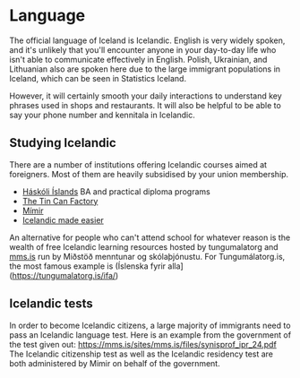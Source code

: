 # Language

The official language of Iceland is Icelandic. English is very widely spoken,
and it's unlikely that you'll encounter anyone in your day-to-day life who isn't
able to communicate effectively in English. Polish, Ukrainian, and Lithuanian
also are spoken here due to the large immigrant populations in Iceland, which
can be seen in Statistics Iceland.

However, it will certainly smooth your daily interactions to understand key
phrases used in shops and restaurants. It will also be helpful to be able to
say your phone number and kennitala in Icelandic.

## Studying Icelandic

There are a number of institutions offering Icelandic courses aimed at
foreigners. Most of them are heavily subsidised by your union membership.

- [Háskóli Íslands](https://english.hi.is/school_of_humanities_faculty_of_icelandic_and_comparative_cultural_studies/icelandic_as_a_second) BA and practical diploma programs
- [The Tin Can Factory](http://thetincanfactory.eu/index.html)
- [Mímir](https://www.mimir.is/)
- [Icelandic made easier](https://www.icelandicmadeeasier.com/)

An alternative for people who can't attend school for whatever reason is the
wealth of free Icelandic learning resources hosted by tungumalatorg and
[mms.is](mms.is) run by Miðstöð menntunar og skólaþjónustu.  For
Tungumálatorg.is, the most famous example is (Íslenska fyrir
alla](https://tungumalatorg.is/ifa/)

## Icelandic tests

In order to become Icelandic citizens, a large majority of immigrants need to
pass an Icelandic language test. Here is an example from the government of the
test given out: https://mms.is/sites/mms.is/files/synisprof_ipr_24.pdf
The Icelandic citizenship test as well as the Icelandic residency test are both
administered by Mimir on behalf of the government.
